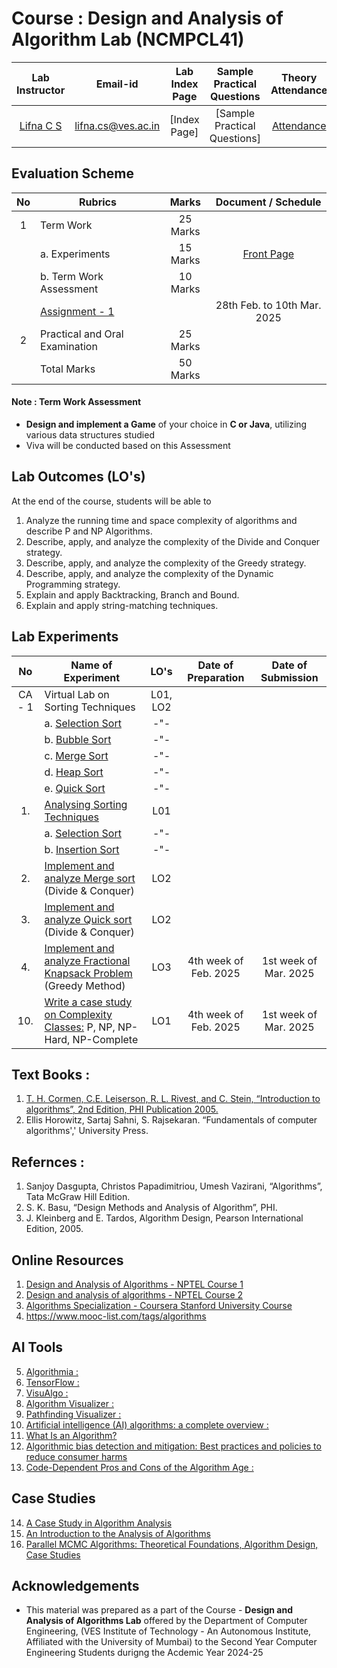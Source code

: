 # Course : Design and Analysis of Algorithm Lab (NCMPCL41)
| Lab Instructor | Email-id | Lab Index Page | Sample Practical Questions | Theory Attendance | Syllabus |
| :-------------:| :--------: | :--------------: | :-------------------: | :----------: | :----------: |
| [Lifna C S](https://www.linkedin.com/in/lifna-c-s-94015678/) | lifna.cs@ves.ac.in | [Index Page] | [Sample Practical Questions] | [Attendance](https://docs.google.com/spreadsheets/d/1qdbspRNGfbzNHzfXXdMmalw6g8hoVQUyvYxTU68-xjA/edit?usp=sharing) | [Theory & Lab Syllabus](https://github.com/LifnaJos/Design-Analysis-of-Algorithm-Theory/blob/main/DAA-Theory-Lab.pdf) |

## Evaluation Scheme 

| No | Rubrics | Marks | Document / Schedule |
| :--: | ------------------ | :----: |:----------: |
| 1 | Term Work | 25 Marks | |
| | a. Experiments | 15 Marks | [Front Page](https://github.com/LifnaJos/Design-Analysis-of-Algorithm-Lab/blob/main/Experiments/L41_DAALab_FrontPage.pdf)|
| | b. Term Work Assessment | 10 Marks |  |
| |    [Assignment - 1](https://github.com/LifnaJos/Design-Analysis-of-Algorithm-Lab/blob/main/DAA-Assignment-1-(2024-25).pdf) | | 28th Feb. to 10th Mar. 2025 |
| 2 | Practical and Oral Examination | 25 Marks |  |
|   | Total Marks | 50 Marks | |

#### Note :  Term Work Assessment 
- **Design and implement a Game** of your choice in **C or Java**, utilizing various data structures studied
- Viva will be conducted based on this Assessment 

## Lab Outcomes (LO's)
At the end of the course, students will be able to
1. Analyze the running time and space complexity of algorithms and describe P and NP Algorithms.
2. Describe, apply, and analyze the complexity of the Divide and Conquer strategy.
3. Describe, apply, and analyze the complexity of the Greedy strategy.
4. Describe, apply, and analyze the complexity of the Dynamic Programming strategy.
5. Explain and apply Backtracking, Branch and Bound.
6. Explain and apply string-matching techniques.

## Lab Experiments
| No | Name of Experiment | LO's | Date of Preparation | Date of Submission |  
| :--: | ------------------ | :----: | :-----------------: | :------------------:|
| CA - 1 | Virtual Lab on Sorting Techniques | L01, LO2 | | |
|  | a. [Selection Sort](https://ds2-iiith.vlabs.ac.in/exp/selection-sort/index.html) | -"- | | |
|  | b. [Bubble Sort](https://ds1-iiith.vlabs.ac.in/exp/bubble-sort/index.html)   | -"- | | |
|  | c. [Merge Sort](https://ds1-iiith.vlabs.ac.in/exp/merge-sort/index.html) | -"-  | | |
|  | d. [Heap Sort ](https://ds1-iiith.vlabs.ac.in/exp/heap-sort/index.html)   | -"- | | |
|  | e. [Quick Sort](https://ds1-iiith.vlabs.ac.in/exp/quick-sort/index.html) | -"-  |  | |
| 1. | [Analysing Sorting Techniques](https://github.com/LifnaJos/Design-Analysis-of-Algorithm-Lab/blob/main/Experiments/Lab%20-1%20%3A%20Analysis%20of%20Sorting%20Techniques.md) | L01 | | |
|  | a. [Selection Sort](https://github.com/LifnaJos/Design-Analysis-of-Algorithm-Lab/blob/main/Experiments/selection-sort.jpg) | -"- | | |
|  | b. [Insertion Sort](https://github.com/LifnaJos/Design-Analysis-of-Algorithm-Lab/blob/main/Experiments/Insertion_Sort-0.jpg) | -"- | | |
| 2. | [Implement and analyze Merge sort](https://github.com/LifnaJos/Design-Analysis-of-Algorithm-Lab/blob/main/Experiments/Lab-2%3AMergeSort.md)  (Divide & Conquer) | LO2 |  | |
| 3. | [Implement and analyze Quick sort](https://github.com/LifnaJos/Design-Analysis-of-Algorithm-Lab/blob/main/Experiments/Lab-3:QuickSort.md) (Divide & Conquer) | LO2 | | |
| 4. | [Implement and analyze Fractional Knapsack Problem](https://github.com/LifnaJos/Design-Analysis-of-Algorithm-Lab/blob/main/Experiments/Lab-4%3AKanpsack.md) (Greedy Method) | LO3 | 4th week of Feb. 2025 | 1st week of Mar. 2025|
| 10. | [Write a case study on Complexity Classes:](https://github.com/LifnaJos/Design-Analysis-of-Algorithm-Lab/blob/main/Experiments/Lab-10%3ACaseStudy.md) P, NP, NP-Hard, NP-Complete | LO1 |  4th week of Feb. 2025 | 1st week of Mar. 2025|



## Text Books :
1. [T. H. Cormen, C.E. Leiserson, R. L. Rivest, and C. Stein, “Introduction to algorithms”, 2nd Edition, PHI Publication 2005.](https://dl.ebooksworld.ir/books/Introduction.to.Algorithms.4th.Leiserson.Stein.Rivest.Cormen.MIT.Press.9780262046305.EBooksWorld.ir.pdf)
2. Ellis Horowitz, Sartaj Sahni, S. Rajsekaran. “Fundamentals of computer algorithms',' University Press.
   
## Refernces :
1. Sanjoy Dasgupta, Christos Papadimitriou, Umesh Vazirani, “Algorithms”, Tata McGraw Hill Edition.
2. S. K. Basu, “Design Methods and Analysis of Algorithm”, PHI.
3. J. Kleinberg and E. Tardos, Algorithm Design, Pearson International Edition, 2005.

## Online Resources
1. [Design and Analysis of Algorithms - NPTEL Course 1](https://nptel.ac.in/courses/106/106/106106131/)
2. [Design and analysis of algorithms - NPTEL Course 2](https://swayam.gov.in/nd1_noc19_cs47/preview)
3. [Algorithms Specialization - Coursera Stanford University Course](https://www.coursera.org/specializations/algorithms)
4. https://www.mooc-list.com/tags/algorithms

## AI Tools
5. [Algorithmia :](https://algorithmia.com/)
6. [TensorFlow :](https://www.tensorflow.org/)
7. [VisuAlgo :](https://visualgo.net/)
8. [Algorithm Visualizer :](https://algorithm-visualizer.org/)
9. [Pathfinding Visualizer :](https://bengavrilov.github.io/Path-Finding-Visualizer/Industryarticles)
10. [Artificial intelligence (AI) algorithms: a complete overview :](https://www.tableau.com/data-insights/ai/algorithms)
11. [What Is an Algorithm?](http://bit.ly/3RndUg6)
12. [Algorithmic bias detection and mitigation: Best practices and policies to reduce consumer harms](https://bit.ly/4b1Rw31)
13. [Code-Dependent Pros and Cons of the Algorithm Age :](https://pewrsr.ch/3Ro3P2H)

## Case Studies
14. [A Case Study in Algorithm Analysis](https://ics.uci.edu/~goodrich/teach/cs161/notes/MaxSubarray.pdf)
15. [An Introduction to the Analysis of Algorithms](https://sedgewick.io/books/analysis-of-algorithms/)
16. [Parallel MCMC Algorithms: Theoretical Foundations, Algorithm Design, Case Studies](https://ar5iv.org/abs/2209.04750)
   
## Acknowledgements
* This material was prepared as a part of the Course - **Design and Analysis of Algorithms Lab** offered by the  Department of Computer Engineering, (VES Institute of Technology - An Autonomous Institute, Affiliated with the University of Mumbai) to the Second Year Computer Engineering Students durigng the Acdemic Year 2024-25
